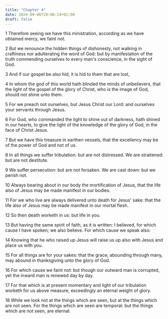```yaml
---
title: "Chapter 4"
date: 2024-09-06T20:00:24+02:00
draft: false
---
```



1 Therefore seeing we have this ministration, according as we have obtained mercy, we faint not.

2 But we renounce the hidden things of dishonesty, not walking in craftiness nor adulterating the word of God: but by manifestation of the truth commending ourselves to every man's conscience, in the sight of God.

3 And if our gospel be also hid, it is hid to them that are lost,

4 In whom the god of this world hath blinded the minds of unbelievers, that the light of the gospel of the glory of Christ, who is the image of God, should not shine unto them.

5 For we preach not ourselves, but Jesus Christ our Lord: and ourselves your servants through Jesus.

6 For God, who commanded the light to shine out of darkness, hath shined in our hearts, to give the light of the knowledge of the glory of God, in the face of Christ Jesus.

7 But we have this treasure in earthen vessels, that the excellency may be of the power of God and not of us.

8 In all things we suffer tribulation: but are not distressed. We are straitened: but are not destitute.

9 We suffer persecution: but are not forsaken. We are cast down: but we perish not.

10 Always bearing about in our body the mortification of Jesus, that the life also of Jesus may be made manifest in our bodies.

11 For we who live are always delivered unto death for Jesus' sake: that the life also of Jesus may be made manifest in our mortal flesh.

12 So then death worketh in us: but life in you.

13 But having the same spirit of faith, as it is written: I believed, for which cause I have spoken; we also believe. For which cause we speak also:

14 Knowing that he who raised up Jesus will raise us up also with Jesus and place us with you.

15 For all things are for your sakes: that the grace, abounding through many, may abound in thanksgiving unto the glory of God.

16 For which cause we faint not: but though our outward man is corrupted, yet the inward man is renewed day by day.

17 For that which is at present momentary and light of our tribulation worketh for us above measure, exceedingly an eternal weight of glory.

18 While we look not at the things which are seen, but at the things which are not seen. For the things which are seen are temporal: but the things which are not seen, are eternal.

